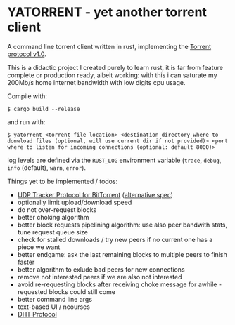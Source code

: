 # YATORRENT - yet another torrent client

A command line torrent client written in rust, implementing the [Torrent protocol v1.0](https://wiki.theory.org/BitTorrentSpecification).

This is a didactic project I created purely to learn rust, it is far from feature complete or production ready, albeit working: with this i can saturate my 200Mb/s home internet bandwidth with low digits cpu usage.


Compile with:
```
$ cargo build --release
```
and run with:
```
$ yatorrent <torrent file location> <destination directory where to donwload files (optional, will use current dir if not provided)> <port where to listen for incoming connections (optional: default 8000)>
```
log levels are defined via the `RUST_LOG` environment variable (`trace`, `debug`, `info` (default), `warn`, `error`).


Things yet to be implemented / todos:
* [UDP Tracker Protocol for BitTorrent](http://bittorrent.org/beps/bep_0015.html) ([alternative spec](https://xbtt.sourceforge.net/udp_tracker_protocol.html))
* optionally limit upload/download speed
* do not over-request blocks
* better choking algorithm
* better block requests pipelining algorithm: use also peer bandwith stats, tune request queue size
* check for stalled downloads / try new peers if no current one has a piece we want
* better endgame: ask the last remaining blocks to multiple peers to finish faster
* better algorithm to exlude bad peers for new connections
* remove not interested peers if we are also not interested
* avoid re-requesting blocks after receiving choke message for awhile - requested blocks could still come
* better command line args
* text-based UI / ncourses
* [DHT Protocol](http://bittorrent.org/beps/bep_0005.html)
